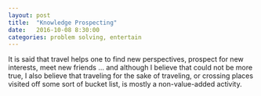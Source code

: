 ```yaml
---
layout: post
title:  "Knowledge Prospecting"
date:   2016-10-08 8:30:00
categories: problem solving, entertain
---
```

It is said that travel helps one to find new perspectives, prospect for new interests, meet new friends ... and although I believe that could not be more true, I also believe that traveling for the sake of traveling, or crossing places visited off some sort of bucket list, is mostly a non-value-added activity.
